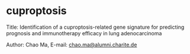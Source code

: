 # cuproptosis

Title: Identification of a cuproptosis-related gene signature for predicting prognosis and immunotherapy efficacy in lung adenocarcinoma

Author: Chao Ma, E-mail: chao.ma@alumni.charite.de

